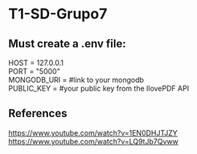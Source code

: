 # T1-SD-Grupo7

## Must create a .env file:  
HOST = 127.0.0.1  
PORT = "5000"  
MONGODB_URI = #link to your mongodb  
PUBLIC_KEY = #your public key from the IlovePDF API  

## References  
https://www.youtube.com/watch?v=1EN0DHJTJZY  
https://www.youtube.com/watch?v=LQ9tJb7Qvww  
